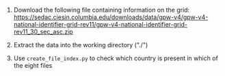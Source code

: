 1. Download the following file containing information on the grid:
https://sedac.ciesin.columbia.edu/downloads/data/gpw-v4/gpw-v4-national-identifier-grid-rev11/gpw-v4-national-identifier-grid-rev11_30_sec_asc.zip

2. Extract the data into the working directory ("./")

2. Use `create_file_index.py` to check which country is present in which of the
   eight files
